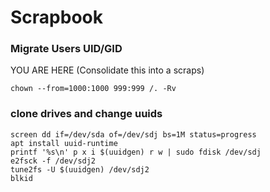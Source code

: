 <!-- MigrateUsers, Version: 1, Modified: 2018/12/02, Author: trac -->
# Scrapbook
### Migrate Users UID/GID
YOU ARE HERE (Consolidate this into a scraps)
```
chown --from=1000:1000 999:999 /. -Rv
```

### clone drives and change uuids

```
screen dd if=/dev/sda of=/dev/sdj bs=1M status=progress
apt install uuid-runtime
printf '%s\n' p x i $(uuidgen) r w | sudo fdisk /dev/sdj
e2fsck -f /dev/sdj2
tune2fs -U $(uuidgen) /dev/sdj2
blkid
```